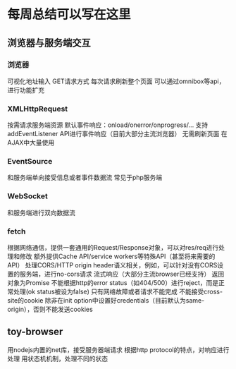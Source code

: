 # 每周总结可以写在这里

## 浏览器与服务端交互

### 浏览器
可视化地址输入
GET请求方式
每次请求刷新整个页面
可以通过omnibox等api，进行功能扩充

### XMLHttpRequest
按需请求服务端资源
默认事件响应：onload/onerror/onprogress/...
支持addEventListener API进行事件响应（目前大部分主流浏览器）
无需刷新页面
在AJAX中大量使用

### EventSource
和服务端单向接受信息或者事件数据流
常见于php服务端

### WebSocket
和服务端进行双向数据流

### fetch
根据网络通信，提供一套通用的Request/Response对象，可以对res/req进行处理和修改
额外提供Cache API/service workers等特殊API（甚至将来需要的API）
处理CORS/HTTP origin header语义相关，例如，可以针对没有CORS设置的服务端，进行no-cors请求
流式响应（大部分主流browser已经支持）
返回对象为Promise
不能根据http的error status（如404/500）进行reject，而是正常处理(ok status被设为false)
只有网络故障或者请求不能完成
不能接受cross-site的cookie
除非在init option中设置好credentials（目前默认为same-origin），否则不能发送cookies

## toy-browser
用nodejs内置的net库，接受服务器端请求
根据http protocol的特点，对响应进行处理
用状态机机制，处理不同的状态